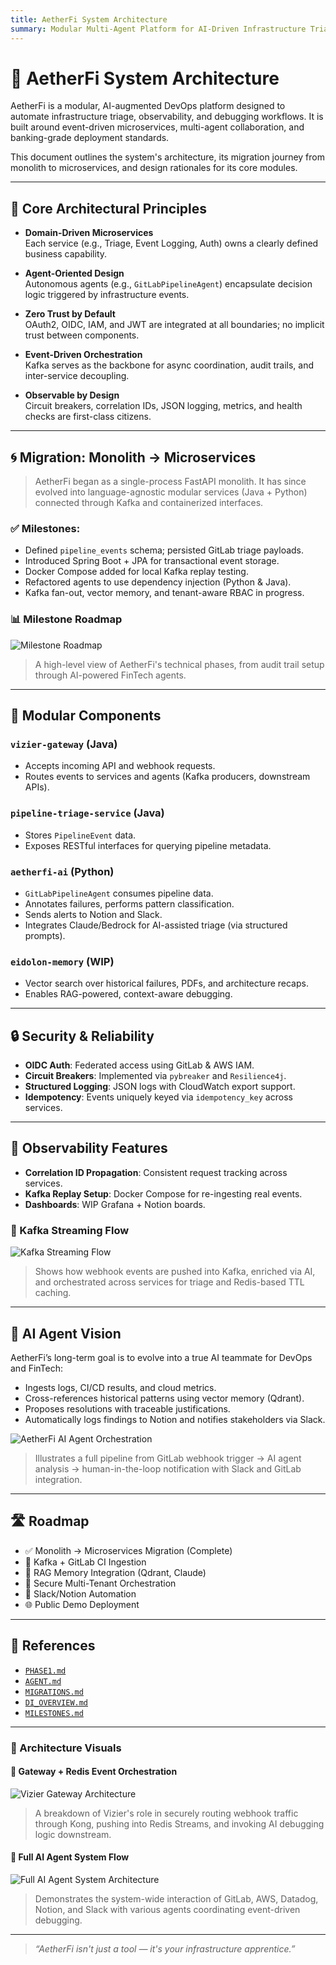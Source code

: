 ```yaml
---
title: AetherFi System Architecture  
summary: Modular Multi-Agent Platform for AI-Driven Infrastructure Triage  
---
```


# 🧠 AetherFi System Architecture

AetherFi is a modular, AI-augmented DevOps platform designed to automate infrastructure triage, observability, and debugging workflows. It is built around event-driven microservices, multi-agent collaboration, and banking-grade deployment standards.

This document outlines the system's architecture, its migration journey from monolith to microservices, and design rationales for its core modules.

---

## 🧱 Core Architectural Principles

- **Domain-Driven Microservices**  
  Each service (e.g., Triage, Event Logging, Auth) owns a clearly defined business capability.

- **Agent-Oriented Design**  
  Autonomous agents (e.g., `GitLabPipelineAgent`) encapsulate decision logic triggered by infrastructure events.

- **Zero Trust by Default**  
  OAuth2, OIDC, IAM, and JWT are integrated at all boundaries; no implicit trust between components.

- **Event-Driven Orchestration**  
  Kafka serves as the backbone for async coordination, audit trails, and inter-service decoupling.

- **Observable by Design**  
  Circuit breakers, correlation IDs, JSON logging, metrics, and health checks are first-class citizens.

---

## 🌀 Migration: Monolith → Microservices

> AetherFi began as a single-process FastAPI monolith. It has since evolved into language-agnostic modular services (Java + Python) connected through Kafka and containerized interfaces.

### ✅ Milestones:

- Defined `pipeline_events` schema; persisted GitLab triage payloads.
- Introduced Spring Boot + JPA for transactional event storage.
- Docker Compose added for local Kafka replay testing.
- Refactored agents to use dependency injection (Python & Java).
- Kafka fan-out, vector memory, and tenant-aware RBAC in progress.

### 📊 Milestone Roadmap

![Milestone Roadmap](./assets/aetherfi-milestones-roadmap.png)
> A high-level view of AetherFi's technical phases, from audit trail setup through AI-powered FinTech agents.

---

## 🧩 Modular Components

### `vizier-gateway` (Java)
- Accepts incoming API and webhook requests.
- Routes events to services and agents (Kafka producers, downstream APIs).

### `pipeline-triage-service` (Java)
- Stores `PipelineEvent` data.
- Exposes RESTful interfaces for querying pipeline metadata.

### `aetherfi-ai` (Python)
- `GitLabPipelineAgent` consumes pipeline data.
- Annotates failures, performs pattern classification.
- Sends alerts to Notion and Slack.
- Integrates Claude/Bedrock for AI-assisted triage (via structured prompts).

### `eidolon-memory` (WIP)
- Vector search over historical failures, PDFs, and architecture recaps.
- Enables RAG-powered, context-aware debugging.

---

## 🔒 Security & Reliability

- **OIDC Auth**: Federated access using GitLab & AWS IAM.
- **Circuit Breakers**: Implemented via `pybreaker` and `Resilience4j`.
- **Structured Logging**: JSON logs with CloudWatch export support.
- **Idempotency**: Events uniquely keyed via `idempotency_key` across services.

---

## 🔭 Observability Features

- **Correlation ID Propagation**: Consistent request tracking across services.
- **Kafka Replay Setup**: Docker Compose for re-ingesting real events.
- **Dashboards**: WIP Grafana + Notion boards.

### 🔄 Kafka Streaming Flow

![Kafka Streaming Flow](./assets/aetherfi_streaming.png)
> Shows how webhook events are pushed into Kafka, enriched via AI, and orchestrated across services for triage and Redis-based TTL caching.

---

## 🧠 AI Agent Vision

AetherFi’s long-term goal is to evolve into a true AI teammate for DevOps and FinTech:

- Ingests logs, CI/CD results, and cloud metrics.
- Cross-references historical patterns using vector memory (Qdrant).
- Proposes resolutions with traceable justifications.
- Automatically logs findings to Notion and notifies stakeholders via Slack.

![AetherFi AI Agent Orchestration](./assets/aetherfi-ai-agent_architecturev2.png)
> Illustrates a full pipeline from GitLab webhook trigger → AI agent analysis → human-in-the-loop notification with Slack and GitLab integration.

---

## 🛣️ Roadmap

- ✅ Monolith → Microservices Migration (Complete)
- 🔄 Kafka + GitLab CI Ingestion
- 🧠 RAG Memory Integration (Qdrant, Claude)
- 🧪 Secure Multi-Tenant Orchestration
- 🔔 Slack/Notion Automation
- 🌐 Public Demo Deployment

---

## 📎 References

- [`PHASE1.md`](PHASE1.md)
- [`AGENT.md`](AGENT.md)
- [`MIGRATIONS.md`](MIGRATIONS.md)
- [`DI_OVERVIEW.md`](DI_OVERVIEW.md)
- [`MILESTONES.md`](MILESTONES.md)

---

### 📐 Architecture Visuals

#### 🔁 Gateway + Redis Event Orchestration

![Vizier Gateway Architecture](./assets/aetherfi-vizier-arch.png)
> A breakdown of Vizier's role in securely routing webhook traffic through Kong, pushing into Redis Streams, and invoking AI debugging logic downstream.

#### 🧠 Full AI Agent System Flow

![Full AI Agent System Architecture](./assets/aetherfi-ai-agents-full-arch-diagram.png)
> Demonstrates the system-wide interaction of GitLab, AWS, Datadog, Notion, and Slack with various agents coordinating event-driven debugging.

---

> _“AetherFi isn't just a tool — it's your infrastructure apprentice.”_
